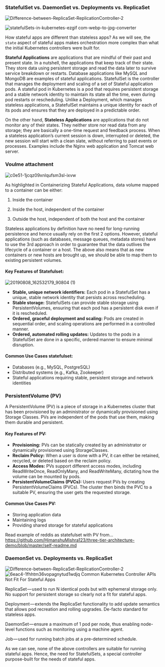 ### StatefulSet vs. DaemonSet vs. Deployments vs. ReplicaSet

![Difference-between-ReplicaSet-ReplicationController-2](https://github.com/user-attachments/assets/977d2848-22bf-414f-833f-f15422cf0eb7)

![statefulSets-in-kubernetes-ezgif com-webp-to-jpg-converter](https://github.com/user-attachments/assets/15d7a0d6-4a91-480f-8986-4316990d89b9)


How stateful apps are different than stateless apps? As we will see, the `state` aspect of stateful apps makes orchestration more complex than what the initial Kubernetes controllers were built for.

**Stateful Applications** are applications that are mindful of their past and present state. In a nutshell, the applications that keep track of their state. They store data using persistent storage and read the data later to survive service breakdown or restarts. Database applications like MySQL and MongoDB are examples of stateful applications. StatefulSet is the controller that manages the deployment and scaling of a set of Stateful application pods. A stateful pod in Kubernetes is a pod that requires persistent storage and a stable network identity to maintain its state all the time, even during pod restarts or rescheduling. Unlike a Deployment, which manages stateless applications, a StatefulSet maintains a unique identity for each of its pods and ensures that they are deployed in a predictable order.

On the other hand, **Stateless Applications** are applications that do not monitor any of their states. They neither store nor read data from any storage; they are basically a one-time request and feedback process. When a stateless application’s current session is down, interrupted or deleted, the new session will start with a clean slate, without referring to past events or processes. Examples include the Nginx web application and Tomcat web server.

### Voulme attachment
![c0e51-1jcqz09xnlqufsm3sl-ixvw](https://github.com/user-attachments/assets/8b473244-fd2f-46b8-8085-c7bf6d760556)

As highlighted in Containerizing Stateful Applications, data volume mapped to a container can be either:

1. Inside the container

2. Inside the host, independent of the container

3. Outside the host, independent of both the host and the container

Stateless applications by definition have no need for long-running persistence and hence usually rely on the first 2 options. However, stateful applications (such as databases, message queues, metadata stores) have to use the 3rd approach in order to guarantee that the data outlives the lifecycle of a container or a host. The above also means that as new containers or new hosts are brought up, we should be able to map them to existing persistent volumes.

#### Key Features of Statefulset:
![20190808_162532179_90804 (1)](https://github.com/user-attachments/assets/36579d94-b60f-4af9-9d13-25e232db263f)

- **Stable, unique network identifiers:** Each pod in a StatefulSet has a unique, stable network identity that persists across rescheduling.
- **Stable storage:** StatefulSets can provide stable storage using PersistentVolumes, ensuring that each pod has a persistent disk even if it is rescheduled.
- **Ordered, graceful deployment and scaling:** Pods are created in sequential order, and scaling operations are performed in a controlled manner.
- **Ordered, automated rolling updates:** Updates to the pods in a StatefulSet are done in a specific, ordered manner to ensure minimal disruption.

#### Common Use Cases statefulset:
- Databases (e.g., MySQL, PostgreSQL)
- Distributed systems (e.g., Kafka, Zookeeper)
- Stateful applications requiring stable, persistent storage and network identities

### PersistentVolume (PV)
A PersistentVolume (PV) is a piece of storage in a Kubernetes cluster that has been provisioned by an administrator or dynamically provisioned using Storage Classes. PVs are independent of the pods that use them, making them durable and persistent.

#### Key Features of PV:
- **Provisioning:** PVs can be statically created by an administrator or dynamically provisioned using StorageClasses.
- **Reclaim Policy:** When a user is done with a PV, it can either be retained, recycled, or deleted based on the reclaim policy.
- **Access Modes:** PVs support different access modes, including ReadWriteOnce, ReadOnlyMany, and ReadWriteMany, dictating how the volume can be mounted by pods.
- **PersistentVolumeClaims (PVCs):** Users request PVs by creating PersistentVolumeClaims (PVCs). The cluster then binds the PVC to a suitable PV, ensuring the user gets the requested storage.

#### Common Use Cases PV:
- Storing application data
- Maintaining logs
- Providing shared storage for stateful applications

Read  example of reddis as statefulset with PV from... 
https://github.com/HimanshuMishra123/three-tier-architecture-demo/blob/master/self-readme.md

### DaemonSet vs. Deployments vs. ReplicaSet
![Difference-between-ReplicaSet-ReplicationController-2](https://github.com/user-attachments/assets/977d2848-22bf-414f-833f-f15422cf0eb7)
![6eac4-1fhhtm36vopagnytud1wdjq](https://github.com/user-attachments/assets/e6946205-af4d-4edb-be78-5b2e839003d6)
Common Kubernetes Controller APIs Not Fit For Stateful Apps

ReplicaSet — used to run N identical pods but with ephemeral storage only. No support for persistent storage so clearly not a fit for stateful apps.

Deployment — extends the ReplicaSet functionality to add update semantics that allows pod recreation and rolling upgrades. De-facto standard for stateless apps.

DaemonSet — ensure a maximum of 1 pod per node, thus enabling node-level functions such as monitoring using a machine agent.

Job — used for running batch jobs at a pre-determined schedule.

As we can see, none of the above controllers are suitable for running stateful apps. Hence, the need for StatefulSets, a special controller purpose-built for the needs of stateful apps.
